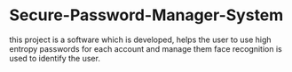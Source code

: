 # Secure-Password-Manager-System
this project is a software which is developed, helps the user to use high entropy passwords for each account and manage them
face recognition is used to identify the user.


